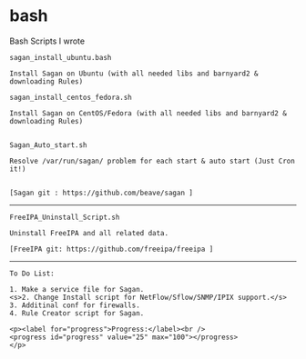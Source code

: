 # bash
Bash Scripts I wrote


    sagan_install_ubuntu.bash   

    Install Sagan on Ubuntu (with all needed libs and barnyard2 & downloading Rules)
    
    sagan_install_centos_fedora.sh
    
    Install Sagan on CentOS/Fedora (with all needed libs and barnyard2 & downloading Rules)
	
	
	Sagan_Auto_start.sh
	
	Resolve /var/run/sagan/ problem for each start & auto start (Just Cron it!)
	

    [Sagan git : https://github.com/beave/sagan ]
---------------------------------------------------------------------------------------------
    FreeIPA_Uninstall_Script.sh

    Uninstall FreeIPA and all related data.

    [FreeIPA git: https://github.com/freeipa/freeipa ]
---------------------------------------------------------------------------------------------
    To Do List:
    
    1. Make a service file for Sagan.
    <s>2. Change Install script for NetFlow/Sflow/SNMP/IPIX support.</s>
    3. Additinal conf for firewalls.
    4. Rule Creator script for Sagan.
    
    <p><label for="progress">Progress:</label><br />
    <progress id="progress" value="25" max="100"></progress>
    </p>
